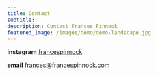 ```yaml
---
title: Contact
subtitle: 
description: Contact Frances Pinnock
featured_image: /images/demo/demo-landscape.jpg
---
```


**instagram** [francespinnock](https://www.instagram.com/francespinnock)

**email** <frances@francespinnock.com>

